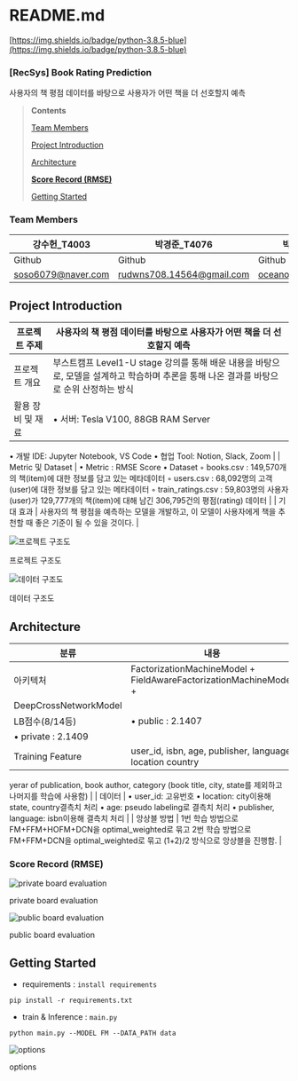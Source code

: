 # README.md

[https://img.shields.io/badge/python-3.8.5-blue](https://img.shields.io/badge/python-3.8.5-blue)

### **[RecSys] Book Rating Prediction**

사용자의 책 평점 데이터를 바탕으로 사용자가 어떤 책을 더 선호할지 예측

> **Contents**
> 
> 
> [Team Members](https://www.notion.so/Team-Members-e389629cd8fc479692374679235c1794) 
> 
> [Project Introduction](https://www.notion.so/Project-Introduction-61da6850f61b4aee8dfff1f4b6290fc8) 
> 
> [Architecture](https://www.notion.so/Architecture-b6ca42a38bab407e8e232015066fb557) 
> 
> [**Score Record (RMSE)**](https://www.notion.so/Score-Record-RMSE-5ccb88d1191643028af3f2e5b3a9fd40) 
> 
> [Getting Started](https://www.notion.so/Getting-Started-2d657e0222084a4fa340f731869fcd84) 
> 

### Team Members

| 강수헌_T4003 | 박경준_T4076 | 박용욱_T4088 | 오희정_T4129 | 정소빈_4196 |
| --- | --- | --- | --- | --- |
| Github | Github | Github | Github | Github |
| soso6079@naver.com | rudwns708.14564@gmail.com | oceanofglitta@gmail.com | ohhj1999@gmail.com | sobing98@gmail.com |

## Project Introduction

| 프로젝트 주제 | 사용자의 책 평점 데이터를 바탕으로 사용자가 어떤 책을 더 선호할지 예측 |
| --- | --- |
| 프로젝트 개요 | 부스트캠프 Level1-U stage 강의를 통해 배운 내용을 바탕으로, 모델을 설계하고 학습하며 추론을 통해 나온 결과를 바탕으로 순위 산정하는 방식 |
| 활용 장비 및 재료 | • 서버: Tesla V100, 88GB RAM Server
• 개발 IDE: Jupyter Notebook, VS Code
• 협업 Tool: Notion, Slack, Zoom |
| Metric 및 Dataset | • Metric : RMSE Score
• Dataset
  ◦ books.csv : 149,570개의 책(item)에 대한 정보를 담고 있는 메타데이터
  ◦ users.csv : 68,092명의 고객(user)에 대한 정보를 담고 있는 메타데이터
  ◦ train_ratings.csv : 59,803명의 사용자(user)가 129,777개의 책(item)에 대해 남긴 306,795건의 평점(rating) 데이터
 |
| 기대 효과 | 사용자의 책 평점을 예측하는 모델을 개발하고, 이 모델이 사용자에게 책을 추천할 때 좋은 기준이 될 수 있을 것이다.  |

![프로젝트 구조도](https://user-images.githubusercontent.com/76675506/200248697-c05d655e-e983-463c-b7ee-973edde90af9.png)


프로젝트 구조도

![데이터 구조도](https://user-images.githubusercontent.com/76675506/200249158-5f0d97f7-1990-47e0-935a-ef975dc432ce.png)

데이터 구조도

## Architecture

| 분류 | 내용 |
| --- | --- |
| 아키텍처 | FactorizationMachineModel + FieldAwareFactorizationMachineModel +
DeepCrossNetworkModel |
| LB점수(8/14등) | • public : 2.1407
• private : 2.1409 |
| Training Feature | user_id, isbn, age, publisher, language, location country
yerar of publication, book author, category
(book title, city, state를 제외하고 나머지를 학습에 사용함) |
| 데이터 | • user_id: 고유번호
• location: city이용해 state, country결측치 처리
• age: pseudo labeling로 결측치 처리
• publisher, language: isbn이용해 결측치 처리 |
| 앙상블 방법 | 1번 학습 방법으로 FM+FFM+HOFM+DCN을 optimal_weighted로 묶고
2번 학습 방법으로 FM+FFM+DCN을 optimal_weighted로 묶고
(1+2)/2 방식으로 앙상블을 진행함. |

### **Score Record (RMSE)**

![private board evaluation](https://user-images.githubusercontent.com/76675506/200249433-a41ea708-9040-4060-9c75-b6ad03814039.png)

private board evaluation

![public board evaluation](https://user-images.githubusercontent.com/76675506/200249732-8e304813-ed2a-4a67-8a15-1034276d3cb6.png)

public board evaluation

## Getting Started

- requirements : `install requirements`

```
pip install -r requirements.txt
```

- train & Inference : `main.py`

```
python main.py --MODEL FM --DATA_PATH data
```

![options](https://user-images.githubusercontent.com/76675506/200249850-d40a0e84-5710-4bbd-8972-22655a935382.png)

options
